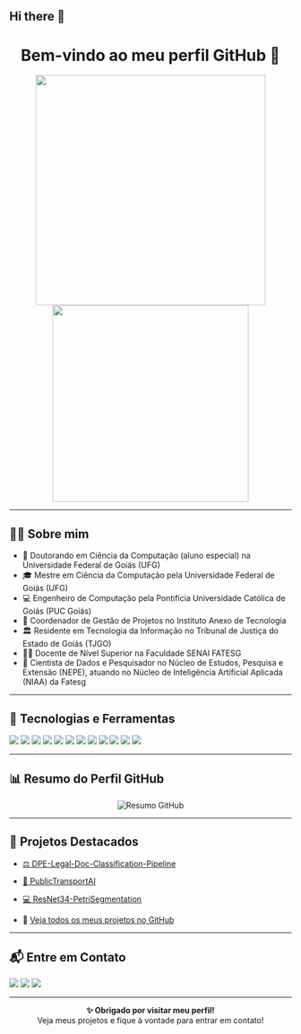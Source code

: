 ## Hi there 👋

<h1 align="center">Bem-vindo ao meu perfil GitHub 👋</h1>

<p align="center">
  <img src="https://github-readme-stats.vercel.app/api?username=Willgnner-Santos&show_icons=true&theme=dracula" width="410"/>
  <img src="https://github-readme-stats.vercel.app/api/top-langs/?username=Willgnner-Santos&layout=compact&theme=dracula" width="350"/>
</p>

---

## 🙋‍♂️ Sobre mim

- 🧠 Doutorando em Ciência da Computação (aluno especial) na Universidade Federal de Goiás (UFG)  
- 🎓 Mestre em Ciência da Computação pela Universidade Federal de Goiás (UFG)  
- 💻 Engenheiro de Computação pela Pontifícia Universidade Católica de Goiás (PUC Goiás)  
- 📂 Coordenador de Gestão de Projetos no Instituto Anexo de Tecnologia  
- 🏛️ Residente em Tecnologia da Informação no Tribunal de Justiça do Estado de Goiás (TJGO)  
- 👨‍🏫 Docente de Nível Superior na Faculdade SENAI FATESG  
- 🔬 Cientista de Dados e Pesquisador no Núcleo de Estudos, Pesquisa e Extensão (NEPE), atuando no Núcleo de Inteligência Artificial Aplicada (NIAA) da Fatesg

---

## 🚀 Tecnologias e Ferramentas

<p>
  <!-- Linguagens e Frameworks -->
  <img src="https://img.shields.io/badge/Python-3670A0?style=for-the-badge&logo=python&logoColor=ffdd54"/>
  <img src="https://img.shields.io/badge/Flask-000000?style=for-the-badge&logo=flask&logoColor=white"/>

  <!-- Inteligência Artificial e Ciência de Dados -->
  <img src="https://img.shields.io/badge/Ciência%20de%20Dados-FF1493?style=for-the-badge&logo=pandas&logoColor=white"/>
  <img src="https://img.shields.io/badge/Mineração%20de%20Dados-8B0000?style=for-the-badge&logoColor=white"/>
  <img src="https://img.shields.io/badge/Machine%20Learning-0A66C2?style=for-the-badge&logo=scikit-learn&logoColor=white"/>
  <img src="https://img.shields.io/badge/Deep%20Learning-FF6F00?style=for-the-badge&logo=tensorflow&logoColor=white"/>
  <img src="https://img.shields.io/badge/IA%20Generativa-4B0082?style=for-the-badge&logo=openai&logoColor=white"/>
  <img src="https://img.shields.io/badge/PLN-006400?style=for-the-badge&logo=spacy&logoColor=white"/>
  <img src="https://img.shields.io/badge/LLMs-6A5ACD?style=for-the-badge&logo=llama&logoColor=white"/>
 
  <!-- Business Intelligence e Visualização -->
  <img src="https://img.shields.io/badge/Business%20Intelligence-1E90FF?style=for-the-badge&logo=tableau&logoColor=white"/>
  <img src="https://img.shields.io/badge/Power%20BI-F2C811?style=for-the-badge&logo=powerbi&logoColor=black"/>
  <img src="https://img.shields.io/badge/Qlik%20Sense-009846?style=for-the-badge&logo=qlik&logoColor=white"/>
  
</p>

---

## 📊 Resumo do Perfil GitHub

<p align="center">
  <img src="https://github-profile-summary-cards.vercel.app/api/cards/profile-details?username=Willgnner-Santos&theme=2077" alt="Resumo GitHub"/>
</p>

---

## 📂 Projetos Destacados

- [⚖️ DPE-Legal-Doc-Classification-Pipeline](https://github.com/Willgnner-Santos/DPE-Legal-Doc-Classification-Pipeline)  
- [🚌 PublicTransportAI](https://github.com/Willgnner-Santos/PublicTransportAI)
- [💻 ResNet34-PetriSegmentation](https://github.com/Willgnner-Santos/ResNet34-PetriSegmentation)

- 🔗 [Veja todos os meus projetos no GitHub](https://github.com/Willgnner-Santos?tab=repositories)

---

## 📬 Entre em Contato

<p>
  <a href="https://www.linkedin.com/in/willgnner-ferreira-santos-20bb6a17a"><img src="https://img.shields.io/badge/-LinkedIn-0077B5?style=for-the-badge&logo=linkedin&logoColor=white"/></a>
  <a href="mailto:eng.willgnner@gmail.com"><img src="https://img.shields.io/badge/-Email-D14836?style=for-the-badge&logo=gmail&logoColor=white"/></a>
  <a href="https://www.instagram.com/willgnner/"><img src="https://img.shields.io/badge/-Instagram-E4405F?style=for-the-badge&logo=instagram&logoColor=white"/></a>
</p>

---
<p align="center">
  <strong>✨ Obrigado por visitar meu perfil!</strong><br/>
  Veja meus projetos e fique à vontade para entrar em contato!
</p>
